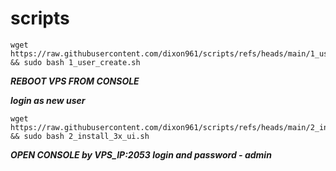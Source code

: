 # scripts

```
wget https://raw.githubusercontent.com/dixon961/scripts/refs/heads/main/1_user_create.sh && sudo bash 1_user_create.sh
```

***REBOOT VPS FROM CONSOLE***

***login as new user***

```
wget https://raw.githubusercontent.com/dixon961/scripts/refs/heads/main/2_install_3x_ui.sh && sudo bash 2_install_3x_ui.sh
```
***OPEN CONSOLE by VPS_IP:2053 login and password - admin***

